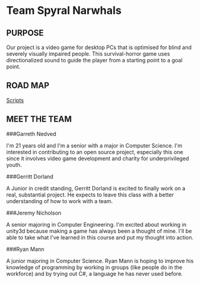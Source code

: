 Team Spyral Narwhals
====================

PURPOSE
--------

Our project is a video game for desktop PCs that is optimised for blind and severely visually impaired people. This survival-horror game uses directionalized sound to guide the player from a starting point to a goal point.
 
ROAD MAP
--------
[Scripts](https://github.com/CSUChicoSoftwareEngineering/spyral-narwhals/tree/master/SoundMaze/Assets/My%20Scripts)

 
MEET THE TEAM
--------------

###Garreth Nedved

I'm 21 years old and I'm a senior with a major in Computer Science. I'm interested in contributing to an open source project, especially this one since it involves video game development and charity for underprivileged youth.

###Gerritt Dorland

A Junior in credit standing, Gerritt Dorland is excited to finally work on a real, substantial project. He expects to leave this class with a better understanding of how to work with a team.

###Jeremy Nicholson 

A senior majoring in Computer Engineering. I'm excited about working in unity3d because making a game has always been a thought of mine.  I'll be able to take what I've learned in this course and put my thought into action.

###Ryan Mann

A junior majoring in Computer Science.  Ryan Mann is hoping to improve his knowledge of programming by working in groups (like people do in the workforce) and by trying out C#, a language he has never used before.

